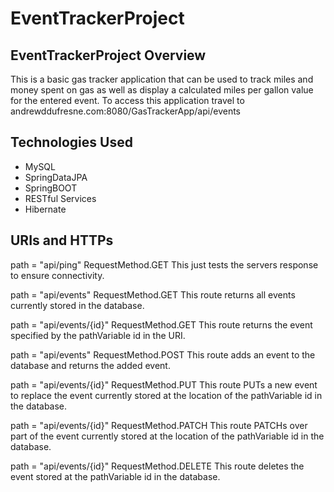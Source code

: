 # EventTrackerProject


## EventTrackerProject Overview
This is a basic gas tracker application that can be used to track miles and money
spent on gas as well as display a calculated miles per gallon value for the
entered event. To access this application travel to andrewddufresne.com:8080/GasTrackerApp/api/events

## Technologies Used
  * MySQL
  * SpringDataJPA
  * SpringBOOT
  * RESTful Services
  * Hibernate



## URIs and HTTPs
path = "api/ping" RequestMethod.GET
This just tests the servers response to ensure connectivity.

path = "api/events" RequestMethod.GET
This route returns all events currently stored in the database.

path = "api/events/{id}" RequestMethod.GET
This route returns the event specified by the pathVariable id in the URI.

path = "api/events" RequestMethod.POST
This route adds an event to the database and returns the added event.

path = "api/events/{id}" RequestMethod.PUT
This route PUTs a new event to replace the event currently stored at the location
of the pathVariable id in the database.

path = "api/events/{id}" RequestMethod.PATCH
This route PATCHs over part of the event currently stored at the location of
the pathVariable id in the database.

path = "api/events/{id}" RequestMethod.DELETE
This route deletes the event stored at the pathVariable id in the database.
